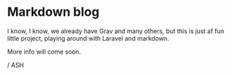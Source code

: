 # Markdown blog

I know, I know, we already have Grav and many others, but this is just af fun little project, playing around with Laravel and markdown.

More info will come soon.

/ ASH
